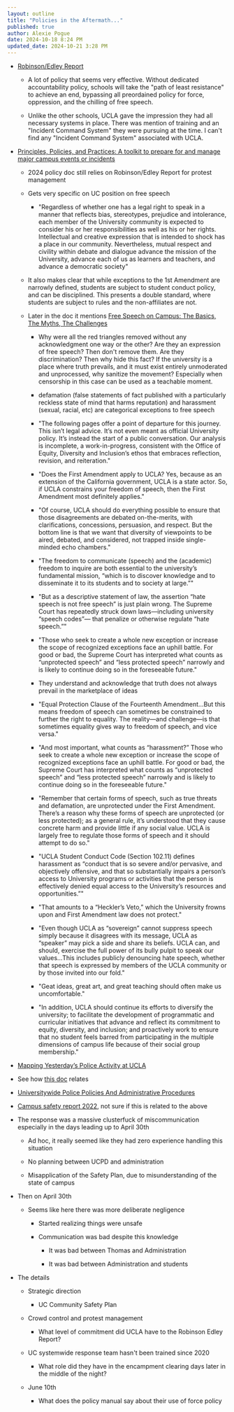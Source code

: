 ```yaml
---
layout: outline
title: "Policies in the Aftermath..."
published: true
author: Alexie Pogue
date: 2024-10-18 8:24 PM
updated_date: 2024-10-21 3:28 PM 
---
```




- [Robinson/Edley Report](https://campusprotestreport.universityofcalifornia.edu/documents/implementation-report.pdf)

	- A lot of policy that seems very effective. Without dedicated accountability policy, schools will take the "path of least resistance" to achieve an end, bypassing all preordained policy for force, oppression, and the chilling of free speech. 

	- Unlike the other schools, UCLA gave the impression they had all necessary systems in place. There was mention of training and an "Incident Command System" they were pursuing at the time. I can't find any "Incident Command System" associated with UCLA. 

- [Principles, Policies, and Practices: A toolkit to prepare for and manage major campus events or incidents](https://diversity.universityofcalifornia.edu/files/uc-major-events-toolkit-2024-update-003.pdf)

	- 2024 policy doc still relies on Robinson/Edley Report for protest management

	- Gets very specific on UC position on free speech

		- "Regardless of whether one has a legal right to speak in a manner that reflects bias,
	stereotypes, prejudice and intolerance, each member of the University community is
	expected to consider his or her responsibilities as well as his or her rights.
	Intellectual and creative expression that is intended to shock has a place in our
	community. Nevertheless, mutual respect and civility within debate and dialogue
	advance the mission of the University, advance each of us as learners and teachers,
	and advance a democratic society"

	- It also makes clear that while exceptions to the 1st Amendment are narrowly defined, students are subject to student conduct policy, and can be disciplined. This presents a double standard, where students are subject to rules and the non-affiliates are not. 

	- Later in the doc it mentions [Free Speech on Campus: The Basics, The Myths, The Challenges](https://ucla.app.box.com/v/free-speech-on-campus)

		- Why were all the red triangles removed without any acknowledgment one way or the other? Are they an expression of free speech? Then don't remove them. Are they discrimination? Then why hide this fact? If the university is a place where truth prevails, and it must exist entirely unmoderated and unprocessed, why sanitize the movement? Especially when censorship in this case can be used as a teachable moment. 

		-  defamation (false statements of fact published with a particularly reckless state of
		mind that harms reputation) and harassment (sexual, racial, etc) are categorical exceptions to free speech

		- "The following pages offer a point of departure for this journey. This isn’t legal advice. It’s not even meant as official University policy. It’s instead the start of a public conversation. Our analysis is incomplete, a work-in-progress, consistent with the Office of Equity, Diversity and Inclusion’s ethos that embraces reflection, revision, and reiteration."

		- "Does the First Amendment apply to UCLA? Yes, because as an extension of the California government, UCLA is a state actor. So, if UCLA constrains your freedom of speech, then the First Amendment most definitely applies."

		- "Of course, UCLA should do everything possible to ensure that those disagreements are debated on-the-merits, with clarifications, concessions, persuasion, and respect. But the bottom line is that we want that diversity of viewpoints to be aired, debated, and considered, not trapped inside single-minded echo chambers."

		- "The freedom to communicate (speech) and the (academic) freedom to inquire are both essential to the university’s fundamental mission, “which is to discover knowledge and to disseminate it to its students and to society at large.”"

		- "But as a descriptive statement of law, the assertion “hate speech is not free speech” is just plain wrong. The Supreme Court has repeatedly struck down laws—including university “speech codes”— that penalize or otherwise regulate “hate speech.”"

		- "Those who seek to create a whole new exception or increase the scope of recognized exceptions face an uphill battle. For good or bad, the Supreme Court has interpreted what counts as “unprotected speech” and “less protected speech” narrowly and is likely to continue doing so in the foreseeable future."

		- They understand and acknowledge that truth does not always prevail in the marketplace of ideas

		- "Equal Protection Clause of the Fourteenth Amendment...But this means freedom of speech can sometimes be constrained to further the right to equality. The reality—and challenge—is that sometimes equality gives way to freedom of speech, and vice versa."

		- "And most important, what counts as “harassment?” Those who seek to create a whole new exception or increase the scope of recognized exceptions face an uphill battle. For good or bad, the Supreme Court has interpreted what counts as “unprotected speech” and “less protected speech” narrowly and is likely to continue doing so in the foreseeable future."

		- "Remember that certain forms of speech, such as true threats and defamation, are unprotected under the First Amendment. There’s a reason why these forms of speech are unprotected (or less protected); as a general rule, it’s understood that they cause concrete harm and provide little if any social value. UCLA is largely free to regulate those forms of speech and it should attempt to do so."

		- "UCLA Student Conduct Code (Section 102.11) defines harassment as “conduct that is so severe and/or pervasive, and objectively offensive, and that so substantially impairs a person’s access to University programs or activities that the person is effectively denied equal access to the University’s resources and opportunities.”"
	
		- "That amounts to a “Heckler’s Veto,” which the University frowns upon and First Amendment law does not protect."

		- "Even though UCLA as “sovereign” cannot suppress speech simply because it disagrees with its message, UCLA as “speaker” may pick a side and share its beliefs. UCLA can, and should, exercise the full power of its bully pulpit to speak our values...This includes publicly denouncing hate speech, whether that speech is expressed by members of the UCLA community or by those invited into our fold."

		- "Geat ideas, great art, and great teaching should often make us uncomfortable."

		- "In addition, UCLA should continue its efforts to diversify the university; to facilitate the development of programmatic and curricular initiatives that advance and reflect its commitment to equity, diversity, and inclusion; and proactively work to ensure that no student feels barred from participating in the multiple dimensions of campus life because of their social group membership."









- [Mapping Yesterday’s Police Activity at UCLA](https://escholarship.org/content/qt4jm4t63k/qt4jm4t63k.pdf)

- See how [this doc](https://senate.universityofcalifornia.edu/_files/underreview/gold-book-systemwide-review.pdf) relates

- [Universitywide Police Policies And Administrative Procedures](https://policy.ucop.edu/doc/4000382/PoliceProceduresManual)

- [Campus safety report 2022](https://ucla.app.box.com/v/Public-Safety-Report), not sure if this is related to the above



- The response was a massive clusterfuck of miscommunication especially in the days leading up to April 30th

	- Ad hoc, it really seemed like they had zero experience handling this situation 

	- No planning between UCPD and administration 

	- Misapplication of the Safety Plan, due to misunderstanding of the state of campus

- Then on April 30th 

	- Seems like here there was more deliberate negligence 

		- Started realizing things were unsafe

		- Communication was bad despite this knowledge

			- It was bad between Thomas and Administration 

			- It was bad between Administration and students 

- The details

	- Strategic direction 

		- UC Community Safety Plan

	- Crowd control and protest management

		- What level of commitment did UCLA have to the Robinson Edley Report?

	- UC systemwide response team hasn't been trained since 2020

		- What role did they have in the encampment clearing days later in the middle of the night? 

	- June 10th

		- What does the policy manual say about their use of force policy


